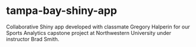 # tampa-bay-shiny-app
Collaborative Shiny app developed with classmate Gregory Halperin for our Sports Analytics capstone project at Northwestern University under instructor Brad Smith.
